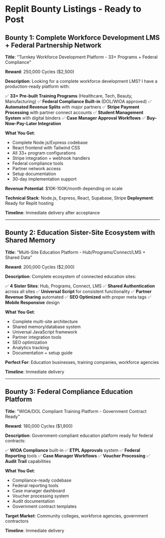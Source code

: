 
# Replit Bounty Listings - Ready to Post

## Bounty 1: Complete Workforce Development LMS + Federal Partnership Network

**Title**: "Turnkey Workforce Development Platform - 33+ Programs + Federal Compliance"

**Reward**: 250,000 Cycles ($2,500)

**Description**:
Looking for a complete workforce development LMS? I have a production-ready platform with:

✅ **33+ Pre-built Training Programs** (Healthcare, Tech, Beauty, Manufacturing)
✅ **Federal Compliance Built-in** (DOL/WIOA approved)
✅ **Automated Revenue Splits** with major partners
✅ **Stripe Payment Processing** with partner connect accounts
✅ **Student Management System** with digital binders
✅ **Case Manager Approval Workflows**
✅ **Buy-Now-Pay-Later Integration**

**What You Get**:
- Complete Node.js/Express codebase
- React frontend with Tailwind CSS
- All 33+ program configurations
- Stripe integration + webhook handlers
- Federal compliance tools
- Partner network access
- Setup documentation
- 30-day implementation support

**Revenue Potential**: $10K-100K/month depending on scale

**Technical Stack**: Node.js, Express, React, Supabase, Stripe
**Deployment**: Ready for Replit hosting

**Timeline**: Immediate delivery after acceptance

---

## Bounty 2: Education Sister-Site Ecosystem with Shared Memory

**Title**: "Multi-Site Education Platform - Hub/Programs/Connect/LMS + Shared Data"

**Reward**: 200,000 Cycles ($2,000)

**Description**:
Complete ecosystem of connected education sites:

✅ **4 Sister Sites**: Hub, Programs, Connect, LMS
✅ **Shared Authentication** across all sites
✅ **Universal Script** for consistent functionality
✅ **Partner Revenue Sharing** automated
✅ **SEO Optimized** with proper meta tags
✅ **Mobile Responsive** design

**What You Get**:
- Complete multi-site architecture
- Shared memory/database system
- Universal JavaScript framework
- Partner integration tools
- SEO optimization
- Analytics tracking
- Documentation + setup guide

**Perfect For**: Education businesses, training companies, workforce agencies

**Timeline**: Immediate delivery

---

## Bounty 3: Federal Compliance Education Platform

**Title**: "WIOA/DOL Compliant Training Platform - Government Contract Ready"

**Reward**: 180,000 Cycles ($1,800)

**Description**:
Government-compliant education platform ready for federal contracts:

✅ **WIOA Compliance** built-in
✅ **ETPL Approvals** system
✅ **Federal Reporting** tools
✅ **Case Manager Workflows**
✅ **Voucher Processing**
✅ **Audit Trail** capabilities

**What You Get**:
- Compliance-ready codebase
- Federal reporting tools
- Case manager dashboard
- Voucher processing system
- Audit documentation
- Government contract templates

**Target Market**: Community colleges, workforce agencies, government contractors

**Timeline**: Immediate delivery
